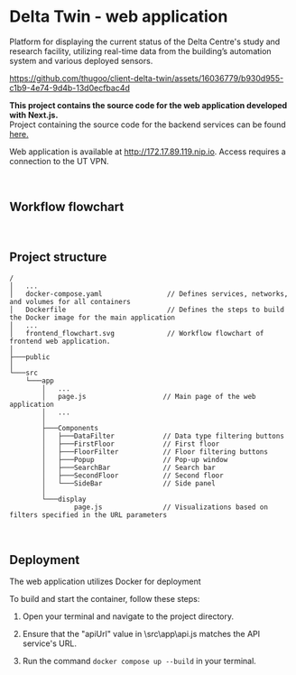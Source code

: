 # Delta Twin - web application

Platform for displaying the current status of the Delta Centre's study and research facility, utilizing real-time data from the building’s automation system and various deployed sensors.

https://github.com/thugoo/client-delta-twin/assets/16036779/b930d955-c1b9-4e74-9d4b-13d0ecfbac4d

**This project contains the source code for the web application developed with Next.js.**  
Project containing the source code for the backend services can be found [here.](https://github.com/thugoo/api-delta-twin)

Web application is available at http://172.17.89.119.nip.io. Access requires a connection to the UT VPN.

<br>

## Workflow flowchart


<br>

## Project structure
```
/
│   ...
│   docker-compose.yaml                // Defines services, networks, and volumes for all containers
│   Dockerfile                         // Defines the steps to build the Docker image for the main application
│   ...
│   frontend_flowchart.svg             // Workflow flowchart of frontend web application.
│
├───public
│
└───src
    └───app
        │   ...
        │   page.js                   // Main page of the web application
        │   ...
        │
        ├───Components
        │   ├───DataFilter            // Data type filtering buttons
        │   ├───FirstFloor            // First floor
        │   ├───FloorFilter           // Floor filtering buttons
        │   ├───Popup                 // Pop-up window
        │   ├───SearchBar             // Search bar
        │   ├───SecondFloor           // Second floor
        │   └───SideBar               // Side panel
        │
        └───display
                page.js               // Visualizations based on filters specified in the URL parameters
```

<br>

## Deployment

The web application utilizes Docker for deployment

To build and start the container, follow these steps:

1. Open your terminal and navigate to the project directory.  

2. Ensure that the "apiUrl" value in \src\app\api.js matches the API service's URL.  

3. Run the command `docker compose up --build` in your terminal.  


